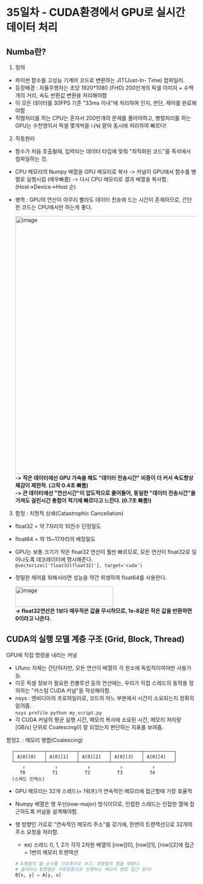 # 35일차 - CUDA환경에서 GPU로 실시간 데이터 처리

## Numba란?
1. 정의
- 파이썬 함수를 고성능 기계어 코드로 변환하는 JIT(Just-In- Time) 컴파일러. 
- 등장배경 : 자율주행차는 초당 1920*1080 (FHD) 200만개의 픽셀 이미지 + 수백개의 거리, 속도 반환값 변환을 처리해야함
- 이 모든 데이터를 30FPS 기준 "33ms 이내"에 처리하여 인지, 판단, 제어를 완료해야함
- 직렬처리를 하는 CPU는 혼자서 200만개의 문제를 풀어야하고, 병렬처리를 하는 GPU는 수천명이서 픽셀 몇개씩을 나눠 맡아 동시에 처리하여 빠르다!

2. 작동원리
- 함수가 처음 호출될때, 입력되는 데이터 타입에 맞춰 "최적화된 코드"를 즉석에서 컴파일하는 것.
- CPU 메모리의 Numpy 배열을 GPU 메모리로 복사 -> 커널이 GPU에서 함수를 병렬로 실행시킴 (매우빠름) -> 다시 CPU 메모리로 결과 배열을 복사함.<br>(Host->Device->Host 순)
- 병목 : GPU의 연산이 아무리 빨라도 데이터 전송에 드는 시간이 존재하므로, 간단한 코드는 CPU에서만 하는게 좋다.
  
  <img width="565" height="682" alt="image" src="https://github.com/user-attachments/assets/886564f2-2a17-474e-a936-4d6cd3bf2ec5" /><br>
**-> 작은 데이터에선 GPU 가속을 해도 "데이터 전송시간" 비중이 더 커서 속도향상 체감이 제한적. (고작 0.4초 빠름)**<br>
**-> 큰 데이터에선 "연산시간"이 압도적으로 줄어들어, 동일한 "데이터 전송시간"을 가져도 걸린시간 총합이 적기에 빠르다고 느낀다. (0.7초 빠름!)**

3. 함정 : 치명적 상쇄(Catastrophic Cancellation)
- float32 = 약 7자리의 10진수 단정밀도
- float64 = 약 15~17자리의 배정밀도
- GPU는 보통 크기가 작은 float32 연산이 훨씬 빠르므로, 모든 연산이 float32로 일어나도록 데코레이터에 명시해준다.<br>
`@vectorize(['float32(float32)'], target='cuda')`<br>
- 정밀한 제어를 위해서라면 성능을 약간 희생하여 float64를 사용한다.<br>

  <img width="259" height="54" alt="image" src="https://github.com/user-attachments/assets/439c4d2d-afaa-48e0-a692-5492ad5a9341" /><br>
**-> float32연산은 1보다 매우작은 값을 무시하므로, 1e-8같은 작은 값을 반환하면 0이라고 나온다.**

## CUDA의 실행 모델 계층 구조 (Grid, Block, Thread)
GPU에 직접 명령을 내리는 커널
- Ufunc 자체는 간단하지만, 모든 연산이 배열의 각 원소에 독립적이여야만 사용가능.
- 이웃 픽셀 정보가 필요한 컨볼루션 등의 연산에는, 우리가 직접 스레드의 동작을 정의하는 "커스텀 CUDA 커널"을 작성해야함.
- nsys : 엔비디아의 프로파일러로, 코드의 어느 부분에서 시간이 소요되는지 정확히 알려줌.<br>
`nsys profile python my_script.py`
- 각 CUDA 커널의 평균 실행 시간, 메모리 복사에 소요된 시간, 메모리 처리량 [GB/s] 단위로 Coalescing이 잘 되었는지 판단하는 지표를 보여줌.

함정2. : 메모리 병합(Coalescing)
```
  ┌───────────┬───────────┬───────────┬───────────┬───────────┐
  │ A[0][0]   │ A[0][1]   │ A[0][2]   │ A[0][3]   │ A[0][4]   │
  └───────────┴───────────┴───────────┴───────────┴───────────┘
      ↑           ↑           ↑           ↑           ↑
     T0          T1          T2          T3          T4
  (스레드 인덱스) 
```
- GPU 메모리는 32개 스레드(= 1워프)가 연속적인 메모리에 접근할때 가장 효율적
- Numpy 배열은 행 우선(row-major) 방식이므로, 인접한 스레드는 인접한 열에 접근하도록 커널을 설계해야함.
- 행 방향인 가로로 "연속적인 메모리 주소"를 갖기에, 한번의 트랜잭션으로 32개의 주소 요청을 처리함.
  - ex) 스레드 0, 1, 2가 각각 2차원 배열의 [row][0], [row][1], [row][2]에 접근 = 1번의 메모리 트랜잭션
  
  ```python
  # A행렬의 열 순서를 가로축으로 보고, B행렬의 행을 채웠다.
  # 출력되는 B행렬은 가로방향으로 진행하는 메모리 병합 접근 방식!
  B[x, y] = A[y, x]
  ```

